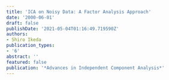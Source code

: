 ```yaml
---
title: 'ICA on Noisy Data: A Factor Analysis Approach'
date: '2000-06-01'
draft: false
publishDate: '2021-05-04T01:16:49.719590Z'
authors:
- Shiro Ikeda
publication_types:
- '6'
abstract: ''
featured: false
publication: '*Advances in Independent Component Analysis*'
---
```

